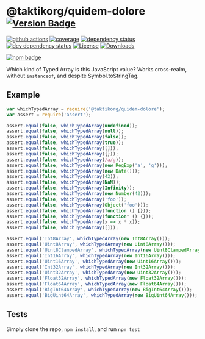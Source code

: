 # @taktikorg/quidem-dolore <sup>[![Version Badge][npm-version-svg]][package-url]</sup>

[![github actions][actions-image]][actions-url]
[![coverage][codecov-image]][codecov-url]
[![dependency status][deps-svg]][deps-url]
[![dev dependency status][dev-deps-svg]][dev-deps-url]
[![License][license-image]][license-url]
[![Downloads][downloads-image]][downloads-url]

[![npm badge][npm-badge-png]][package-url]

Which kind of Typed Array is this JavaScript value? Works cross-realm, without `instanceof`, and despite Symbol.toStringTag.

## Example

```js
var whichTypedArray = require('@taktikorg/quidem-dolore');
var assert = require('assert');

assert.equal(false, whichTypedArray(undefined));
assert.equal(false, whichTypedArray(null));
assert.equal(false, whichTypedArray(false));
assert.equal(false, whichTypedArray(true));
assert.equal(false, whichTypedArray([]));
assert.equal(false, whichTypedArray({}));
assert.equal(false, whichTypedArray(/a/g));
assert.equal(false, whichTypedArray(new RegExp('a', 'g')));
assert.equal(false, whichTypedArray(new Date()));
assert.equal(false, whichTypedArray(42));
assert.equal(false, whichTypedArray(NaN));
assert.equal(false, whichTypedArray(Infinity));
assert.equal(false, whichTypedArray(new Number(42)));
assert.equal(false, whichTypedArray('foo'));
assert.equal(false, whichTypedArray(Object('foo')));
assert.equal(false, whichTypedArray(function () {}));
assert.equal(false, whichTypedArray(function* () {}));
assert.equal(false, whichTypedArray(x => x * x));
assert.equal(false, whichTypedArray([]));

assert.equal('Int8Array', whichTypedArray(new Int8Array()));
assert.equal('Uint8Array', whichTypedArray(new Uint8Array()));
assert.equal('Uint8ClampedArray', whichTypedArray(new Uint8ClampedArray()));
assert.equal('Int16Array', whichTypedArray(new Int16Array()));
assert.equal('Uint16Array', whichTypedArray(new Uint16Array()));
assert.equal('Int32Array', whichTypedArray(new Int32Array()));
assert.equal('Uint32Array', whichTypedArray(new Uint32Array()));
assert.equal('Float32Array', whichTypedArray(new Float32Array()));
assert.equal('Float64Array', whichTypedArray(new Float64Array()));
assert.equal('BigInt64Array', whichTypedArray(new BigInt64Array()));
assert.equal('BigUint64Array', whichTypedArray(new BigUint64Array()));
```

## Tests
Simply clone the repo, `npm install`, and run `npm test`

[package-url]: https://npmjs.org/package/@taktikorg/quidem-dolore
[npm-version-svg]: https://versionbadg.es/inspect-js/@taktikorg/quidem-dolore.svg
[deps-svg]: https://david-dm.org/inspect-js/@taktikorg/quidem-dolore.svg
[deps-url]: https://david-dm.org/inspect-js/@taktikorg/quidem-dolore
[dev-deps-svg]: https://david-dm.org/inspect-js/@taktikorg/quidem-dolore/dev-status.svg
[dev-deps-url]: https://david-dm.org/inspect-js/@taktikorg/quidem-dolore#info=devDependencies
[npm-badge-png]: https://nodei.co/npm/@taktikorg/quidem-dolore.png?downloads=true&stars=true
[license-image]: https://img.shields.io/npm/l/@taktikorg/quidem-dolore.svg
[license-url]: LICENSE
[downloads-image]: https://img.shields.io/npm/dm/@taktikorg/quidem-dolore.svg
[downloads-url]: https://npm-stat.com/charts.html?package=@taktikorg/quidem-dolore
[codecov-image]: https://codecov.io/gh/inspect-js/@taktikorg/quidem-dolore/branch/main/graphs/badge.svg
[codecov-url]: https://app.codecov.io/gh/inspect-js/@taktikorg/quidem-dolore/
[actions-image]: https://img.shields.io/endpoint?url=https://github-actions-badge-u3jn4tfpocch.runkit.sh/inspect-js/@taktikorg/quidem-dolore
[actions-url]: https://github.com/taktikorg/quidem-dolore/actions
